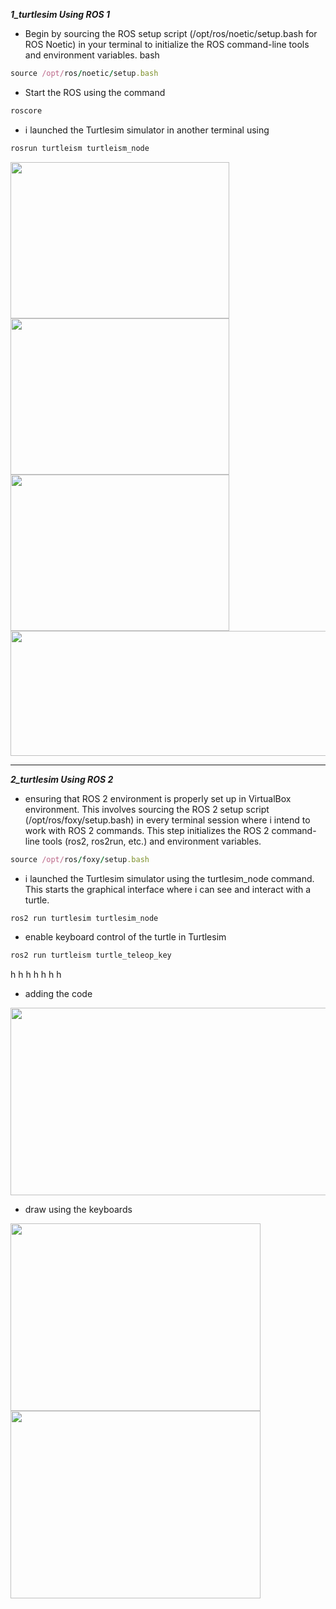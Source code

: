 ***1_turtlesim Using ROS 1***

- Begin by sourcing the ROS setup script (/opt/ros/noetic/setup.bash for ROS Noetic) in your terminal to initialize the ROS command-line tools and environment variables.
bash
```ruby
source /opt/ros/noetic/setup.bash
```

- Start the ROS using the command
```ruby
roscore
```

- i launched the Turtlesim simulator in another terminal using 
```ruby
rosrun turtleism turtleism_node
```



<img src="https://github.com/DeemaEssam/turtlesim_Using_Ros1_And_ROs2/assets/106381596/559b750e-4044-403c-8f30-4ff449cf726a" width="350" height="250">

<img src="https://github.com/DeemaEssam/turtlesim_Using_Ros1_And_ROs2/assets/106381596/2786ee24-6193-4f19-b644-7d396a26f033" width="350" height="250">

<img src="https://github.com/DeemaEssam/turtlesim_Using_Ros1_And_ROs2/assets/106381596/de632460-a13f-48de-9a6f-cf7afb21169d" width="350" height="250">

<img src="https://github.com/DeemaEssam/turtlesim_Using_Ros1_And_ROs2/assets/106381596/b57b89a7-7d0e-4e64-a203-6d11728ea4e8" width="600" height="200">

****************************************************************************************************************************************************
***2_turtlesim Using ROS 2***

- ensuring that ROS 2 environment is properly set up in VirtualBox environment. This involves sourcing the ROS 2 setup script (/opt/ros/foxy/setup.bash) in every terminal session where i intend to work with ROS 2 commands. This step initializes the ROS 2 command-line tools (ros2, ros2run, etc.) and environment variables.
```ruby
source /opt/ros/foxy/setup.bash
```
- i launched the Turtlesim simulator using the turtlesim_node command. This starts the graphical interface where i can see and interact with a turtle.
```ruby
ros2 run turtlesim turtlesim_node
```
- enable keyboard control of the turtle in Turtlesim
```ruby
ros2 run turtleism turtle_teleop_key
```

h
h
h
h
h
h
h
- adding the code

<img src="https://github.com/DeemaEssam/turtlesim_Using_Ros1_And_ROs2/assets/106381596/0db21abc-d6fe-467e-a828-05e237905754" width="600" height="300">

-  draw using the keyboards


<img src="https://github.com/DeemaEssam/turtlesim_Using_Ros1_And_ROs2/assets/106381596/6c21657e-0682-4482-ab19-197a83a22f5c" width="400" height="300">

<img src="https://github.com/DeemaEssam/turtlesim_Using_Ros1_And_ROs2/assets/106381596/38461377-7ee3-40c9-b595-33f3659ae1f4" width="400" height="300">
